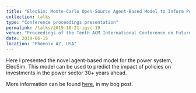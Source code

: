 ```yaml
---
title: "ElecSim: Monte-Carlo Open-Source Agent-Based Model to Inform Policy for Long-Term Electricity Planning"
collection: talks
type: "Conference proceedings presentation"
permalink: /talks/2019-10-21-igsc-19
venue: "Proceedings of the Tenth ACM International Conference on Future Energy Systems"
date: 2019-06-15
location: "Phoenix AZ, USA"
---
```


Here I presented the novel agent-based model for the power system, ElecSim. This model can be used to predict the impact of policies on investments in the power sector 30+ years ahead.

More information can be found [here](https://medium.com/@alexanderkell/fighting-climate-change-using-energy-investment-modelling-and-artificial-intelligence-f9de2da9312d), in my bog post.